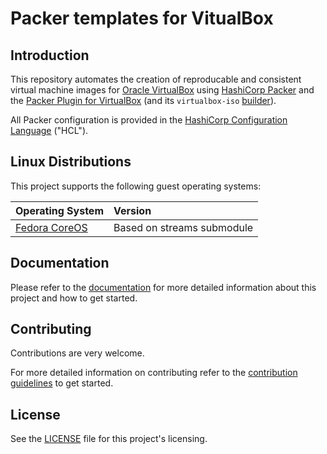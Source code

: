# Packer templates for VitualBox

## Introduction

This repository automates the creation of reproducable and consistent virtual machine images for [Oracle VirtualBox][virtualbox] using [HashiCorp Packer][packer] and the [Packer Plugin for VirtualBox][packer-plugin-virtualbox] (and its `virtualbox-iso` [builder][packer-plugin-builder-virtualbox-iso]).

All Packer configuration is provided in the [HashiCorp Configuration Language][hcl] ("HCL").

## Linux Distributions

This project supports the following guest operating systems:

| Operating System             | Version   |
| :---                         | :---      |
| [Fedora CoreOS][coreos]      |  Based on streams submodule |

## Documentation

Please refer to the [documentation][documentation] for more detailed information about this project and how to get started.

## Contributing

Contributions are very welcome.

For more detailed information on contributing refer to the [contribution guidelines][contributing] to get started.

## License

See the [LICENSE][license] file for this project's licensing.

[//]: Links
[virtualbox]: https://www.virtualbox.org
[packer]: https://www.packer.io
[packer-plugin-virtualbox]: https://developer.hashicorp.com/packer/integrations/hashicorp/virtualbox
[packer-plugin-builder-virtualbox-iso]: https://developer.hashicorp.com/packer/integrations/hashicorp/virtualbox/latest/components/builder/iso
[hcl]: https://github.com/hashicorp/hcl
[coreos]: https://fedoraproject.org/coreos/
[contributing]: CONTRIBUTING.md
[documentation]: docs/index.md
[license]: LICENSE
